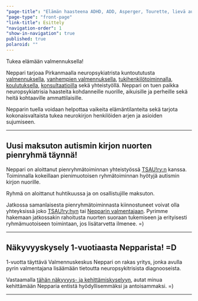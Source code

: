 ```yaml
---
"page-title": "Elämän haasteena ADHD, ADD, Asperger, Tourette, lievä autismi?"
"page-type": "front-page"
"link-title": Esittely
"navigation-order": 1
"show-in-navigation": true
published: true
polaroid: ""
---
```













Tukea elämään valmennuksella!

Neppari tarjoaa Pirkanmaalla neuropsykiatrista kuntoututusta [valmennuksella](/valmennus), [vanhempien valmennuksella](/vanhempien-valmennus), [tukihenkilötoiminnalla](/ammatillinen-tukihenkilotoiminta), [koulutuksella](/konsultointi-ja-koulutus), [konsultaatioilla](/konsultointi-ja-koulutus) sekä yhteistyöllä. Neppari on tuen paikka neuropsykiatrisia haasteita kohdanneille nuorille, aikuisille ja perheille sekä heitä kohtaaville ammattilaisille.

Nepparin tuella voidaan helpottaa vaikeita elämäntilanteita sekä tarjota kokonaisvaltaista tukea neurokirjon henkilöiden arjen ja asioiden sujumiseen.

___

## Uusi maksuton autismin kirjon nuorten pienryhmä täynnä!

Neppari on aloittanut pienryhmätoiminnan yhteistyössä [TSAU!ry:n](http://www.tsau.net/) kanssa.
Toiminnalla kokeillaan pienimuotoisen ryhmätoiminnan hyötyjä autismin kirjon nuorille.

Ryhmä on aloittanut huhtikuussa ja on osallistujille maksuton.

Jatkossa samanlaisesta pienryhmätoiminnasta kiinnostuneet voivat olla yhteyksissä joko [TSAU!ry:hyn](http://www.tsau.net/) tai [Nepparin valmentajaan](/ota-yhteytta). Pyrimme hakemaan jatkossakin rahoitusta nuorten suoraan tukemiseen ja erityisesti ryhmämuotoiseen toimintaan, jos lisätarvetta ilmenee. =)

___

## Näkyvyyskysely 1-vuotiaasta Nepparista! =D

1-vuotta täyttävä Valmennuskeskus Neppari on rakas yritys, jonka avulla pyrin valmentajana lisäämään tietoutta neuropsykitrisista diagnooseista.

Vastaamalla [tähän näkyvyys- ja kehittämiskyselyyn](https://docs.google.com/forms/d/176dqWqr1rtptN2gY9Z10OUQjiLbrq1T9Zu-S_kPgq-U/viewform), autat minua kehittämään Nepparia entistä hyödyllisemmäksi ja antoisammaksi. =)

___
